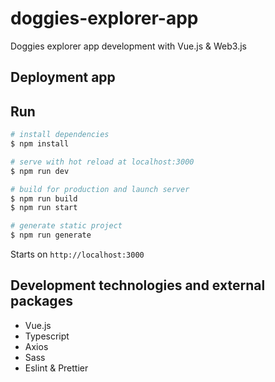 # doggies-explorer-app
Doggies explorer app development with Vue.js & Web3.js

## Deployment app


## Run

```bash
# install dependencies
$ npm install

# serve with hot reload at localhost:3000
$ npm run dev

# build for production and launch server
$ npm run build
$ npm run start

# generate static project
$ npm run generate
```
Starts on `http://localhost:3000`


## Development technologies and external packages

- Vue.js
- Typescript
- Axios
- Sass
- Eslint & Prettier

